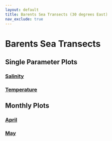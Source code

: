 ```yaml
---
layout: default
title: Barents Sea Transects (30 degrees East)
nav_exclude: true
---
```


# Barents Sea Transects

## Single Parameter Plots
### [Salinity](Salinity.md)
### [Temperature](Temperature.md)

## Monthly Plots
### [April](April.md)
### [May](May.md)
